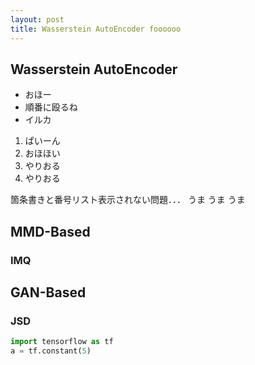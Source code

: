```yaml
---
layout: post
title: Wasserstein AutoEncoder foooooo
---
```

## Wasserstein AutoEncoder

- おほー
- 順番に殴るね
- イルカ

1. ぱいーん
2. おほほい
3. やりおる
4. やりおる

箇条書きと番号リスト表示されない問題．．．
うま  うま  うま
## MMD-Based
### IMQ
## GAN-Based
### JSD
```python
import tensorflow as tf
a = tf.constant(5)
```
